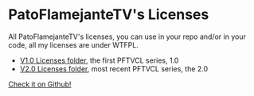 # PatoFlamejanteTV's Licenses
All PatoFlamejanteTV's licenses, you can use in your repo and/or in your code, all my licenses are under WTFPL.

- [V1.0 Licenses folder](/V1.0/README.md), the first PFTVCL series, 1.0 
- [V2.0 Licenses folder](/V2.0/README.md), most recent PFTVCL series, the 2.0

[Check it on Github!](https://github.com/PatoFlamejanteTV/PatoFlamejanteTVCommonsLicense)
